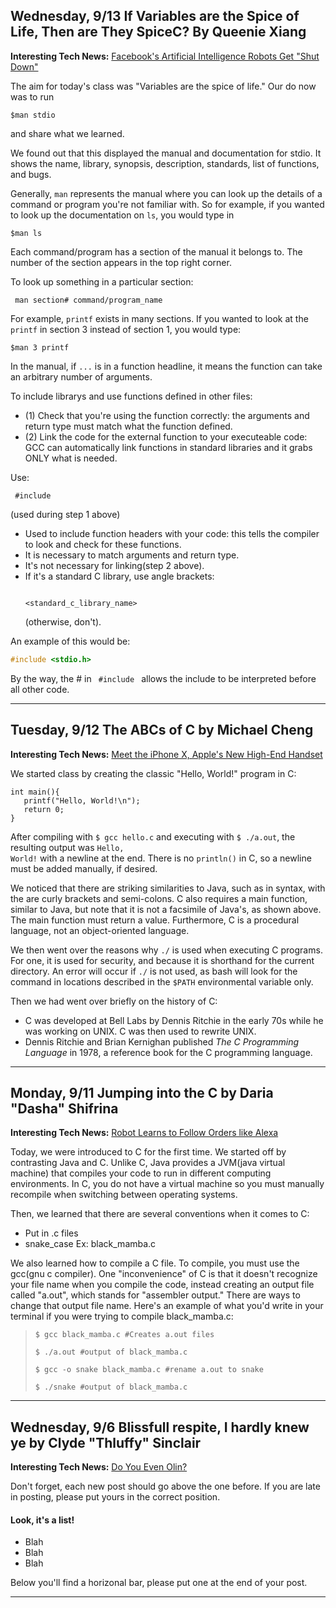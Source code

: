 ## Wednesday, 9/13 If Variables are the Spice of Life, Then are They SpiceC? By Queenie Xiang

**Interesting Tech News:** [Facebook's Artificial Intelligence Robots Get "Shut Down"](http://www.independent.co.uk/life-style/gadgets-and-tech/news/facebook-artificial-intelligence-ai-chatbot-new-language-research-openai-google-a7869706.html) 

The aim for today's class was "Variables are the spice of life." Our do now was to run <pre><code>$man stdio</code></pre> and share what we learned. 

We found out that this displayed the manual and documentation for stdio. It shows the name, library, synopsis, description, standards, list of functions, and bugs.

Generally, <code>man</code> represents the manual where you can look up the details of a command or program you're not familiar with. So for example, if you wanted to look up the documentation on <code>ls</code>, you would type in <pre><code>$man ls </code></pre> Each command/program has a section of the manual it belongs to. The number of the section appears in the top right corner. 

To look up something in a particular section: 
<pre><code> man section# command/program_name </code></pre> 
For example, <code>printf</code> exists in many sections. If you wanted to look at the <code>printf</code> in section 3 instead of section 1, you would type:
<pre><code>$man 3 printf</code></pre>

In the manual, if <code>...</code> is in a function headline, it means the function can take an arbitrary number of arguments. 

To include librarys and use functions defined in other files:
* (1) Check that you're using the function correctly: the arguments and return type must match what the function defined.
* (2) Link the code for the external function to your executeable code: GCC can automatically link functions in standard libraries and it grabs ONLY what is needed. 

Use: <pre><code> #include </code></pre> (used during step 1 above) 
* Used to include function headers with your code: this tells the compiler to look and check for these functions. 
* It is necessary to match arguments and return type.
* It's not necessary for linking(step 2 above).
* If it's a standard C library, use angle brackets: <pre><code> <standard_c_library_name> </code></pre> (otherwise, don't). 

An example of this would be:
```C 
#include <stdio.h>
``` 

By the way, the # in <code> #include </code> allows the include to be interpreted before all other code. 

---  

## Tuesday, 9/12 The ABCs of C by Michael Cheng

**Interesting Tech News:** [Meet the iPhone X, Apple's New High-End Handset](https://www.wired.com/story/apple-iphone-x-iphone-8/)

We started class by creating the classic "Hello, World!" program in C:
<pre><code>int main(){
   printf("Hello, World!\n");
   return 0;
}</pre></code>

After compiling with <code>$ gcc hello.c</code> and executing with <code>$ ./a.out</code>, the resulting output was <code>Hello, World!</code> with a newline at the end. There is no <code>println()</code> in C, so a newline must be added manually, if desired.

We noticed that there are striking similarities to Java, such as in syntax, with the are curly brackets and semi-colons. C also requires a main function, similar to Java, but note that it is not a facsimile of Java's, as shown above. The main function must return a value. Furthermore, C is a procedural language, not an object-oriented language.

We then went over the reasons why <code>./</code> is used when executing C programs. For one, it is used for security, and because it is shorthand for the current directory. An error will occur if <code>./</code> is not used, as bash will look for the command in locations described in the <code>$PATH</code> environmental variable only.

Then we had went over briefly on the history of C:
* C was developed at Bell Labs by Dennis Ritchie in the early 70s while he was working on UNIX. C was then used to rewrite UNIX.
* Dennis Ritchie and Brian Kernighan published *The C Programming Language* in 1978, a reference book for the C programming language.

---  

## Monday, 9/11 Jumping into the C by Daria "Dasha" Shifrina

**Interesting Tech News:** [Robot Learns to Follow Orders like Alexa](http://news.mit.edu/2017/robot-learns-to-follow-orders-like-alexa-0830)

Today, we were introduced to C for the first time. We started off by contrasting Java and C. Unlike C, Java provides a JVM(java virtual machine) that compiles your code to run in different computing environments. In C, you do not have a virtual machine so you must manually recompile when switching between operating systems.

Then, we learned that there are several conventions when it comes to C:
* Put in .c files
* snake_case 
Ex: black_mamba.c

We also learned how to compile a C file. To compile, you must use the gcc(gnu c compiler). One "inconvenience" of C is that it doesn't recognize your file name when you compile the code, instead creating an output file called "a.out", which stands for "assembler output." There are ways to change that output file name. Here's an example of what you'd write in your terminal if you were trying to compile black_mamba.c:
<blockquote>
   
    $ gcc black_mamba.c #Creates a.out files  
    
    $ ./a.out #output of black_mamba.c  
   
    $ gcc -o snake black_mamba.c #rename a.out to snake  
   
    $ ./snake #output of black_mamba.c
</blockquote>

---

## Wednesday, 9/6 Blissfull respite, I hardly knew ye by Clyde "Thluffy" Sinclair

**Interesting Tech News:** [Do You Even Olin?](https://blog.ledwards.com/the-college-that-produces-founders-at-3-times-the-rate-of-stanford-2c53ea44f91e)

Don't forget, each new post should go above the one before. If you are late in posting, please put yours in the correct position.

#### Look, it's a list! ####
* Blah
* Blah
* Blah

Below you'll find a horizonal bar, please put one at the end of your post.

---
